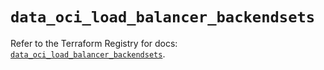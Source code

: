 # `data_oci_load_balancer_backendsets`

Refer to the Terraform Registry for docs: [`data_oci_load_balancer_backendsets`](https://registry.terraform.io/providers/oracle/oci/6.18.0/docs/data-sources/load_balancer_backendsets).
